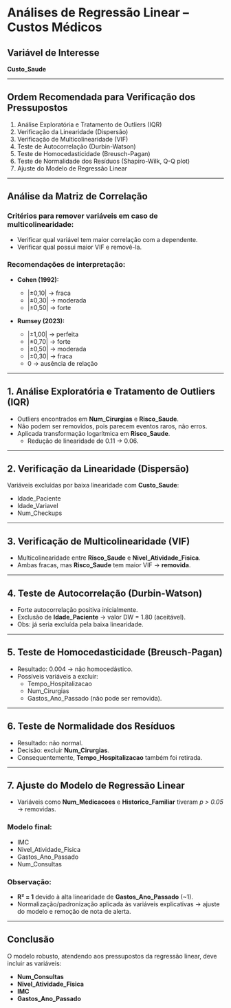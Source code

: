# Análises de Regressão Linear – Custos Médicos

## Variável de Interesse
**Custo_Saude**

---

## Ordem Recomendada para Verificação dos Pressupostos
1. Análise Exploratória e Tratamento de Outliers (IQR)  
2. Verificação da Linearidade (Dispersão)  
3. Verificação de Multicolinearidade (VIF)  
4. Teste de Autocorrelação (Durbin-Watson)  
5. Teste de Homocedasticidade (Breusch-Pagan)  
6. Teste de Normalidade dos Resíduos (Shapiro-Wilk, Q-Q plot)  
7. Ajuste do Modelo de Regressão Linear  

---

## Análise da Matriz de Correlação

### Critérios para remover variáveis em caso de multicolinearidade:
- Verificar qual variável tem maior correlação com a dependente.  
- Verificar qual possui maior VIF e removê-la.

### Recomendações de interpretação:
- **Cohen (1992):**  
  - |±0,10| → fraca  
  - |±0,30| → moderada  
  - |±0,50| → forte  

- **Rumsey (2023):**  
  - |±1,00| → perfeita  
  - |±0,70| → forte  
  - |±0,50| → moderada  
  - |±0,30| → fraca  
  - 0 → ausência de relação  

---

## 1. Análise Exploratória e Tratamento de Outliers (IQR)
- Outliers encontrados em **Num_Cirurgias** e **Risco_Saude**.  
- Não podem ser removidos, pois parecem eventos raros, não erros.  
- Aplicada transformação logarítmica em **Risco_Saude**.  
  - Redução de linearidade de 0.11 → 0.06.  

---

## 2. Verificação da Linearidade (Dispersão)
Variáveis excluídas por baixa linearidade com **Custo_Saude**:
- Idade_Paciente  
- Idade_Variavel  
- Num_Checkups  

---

## 3. Verificação de Multicolinearidade (VIF)
- Multicolinearidade entre **Risco_Saude** e **Nivel_Atividade_Fisica**.  
- Ambas fracas, mas **Risco_Saude** tem maior VIF → **removida**.  

---

## 4. Teste de Autocorrelação (Durbin-Watson)
- Forte autocorrelação positiva inicialmente.  
- Exclusão de **Idade_Paciente** → valor DW = 1.80 (aceitável).  
- Obs: já seria excluída pela baixa linearidade.  

---

## 5. Teste de Homocedasticidade (Breusch-Pagan)
- Resultado: 0.004 → não homocedástico.  
- Possíveis variáveis a excluir:  
  - Tempo_Hospitalizacao  
  - Num_Cirurgias  
  - Gastos_Ano_Passado (não pode ser removida).  

---

## 6. Teste de Normalidade dos Resíduos
- Resultado: não normal.  
- Decisão: excluir **Num_Cirurgias**.  
- Consequentemente, **Tempo_Hospitalizacao** também foi retirada.  

---

## 7. Ajuste do Modelo de Regressão Linear
- Variáveis como **Num_Medicacoes** e **Historico_Familiar** tiveram *p > 0.05* → removidas.  

### Modelo final:
- IMC  
- Nivel_Atividade_Fisica  
- Gastos_Ano_Passado  
- Num_Consultas  

### Observação:
- **R² = 1** devido à alta linearidade de **Gastos_Ano_Passado** (~1).  
- Normalização/padronização aplicada às variáveis explicativas → ajuste do modelo e remoção de nota de alerta.  

---

## Conclusão
O modelo robusto, atendendo aos pressupostos da regressão linear, deve incluir as variáveis:  
- **Num_Consultas**  
- **Nivel_Atividade_Fisica**  
- **IMC**  
- **Gastos_Ano_Passado**

